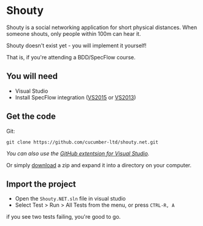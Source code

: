 # Shouty

Shouty is a social networking application for short physical distances.
When someone shouts, only people within 100m can hear it.

Shouty doesn't exist yet - you will implement it yourself!

That is, if you're attending a BDD/SpecFlow course.

## You will need

* Visual Studio
* Install SpecFlow integration ([VS2015](http://www.specflow.org/documentation/Visual-Studio-2015-Integration/) or [VS2013](http://www.specflow.org/documentation/Visual-Studio-2013-Integration/))

## Get the code

Git:

    git clone https://github.com/cucumber-ltd/shouty.net.git
    
_You can also use the [GitHub extentsion for Visual Studio](https://visualstudio.github.com/)._

Or simply [download](https://github.com/cucumber-ltd/shouty.net/releases) a zip and expand it into a directory on your computer.

## Import the project

* Open the `Shouty.NET.sln` file in visual studio
* Select Test > Run > All Tests from the menu, or press `CTRL-R, A`

if you see two tests failing, you're good to go.
